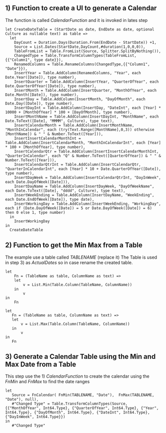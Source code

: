 ## 1) Function to create a UI to generate a Calendar 

The function is called *CalendarFunction* and it is invoked in lates step

```
let CreateDateTable = (StartDate as date, EndDate as date, optional Culture as nullable text) as table =>
  let
    DayCount = Duration.Days(Duration.From(EndDate - StartDate)) +1,
    Source = List.Dates(StartDate,DayCount,#duration(1,0,0,0)),
    TableFromList = Table.FromList(Source, Splitter.SplitByNothing()),
    ChangedType = Table.TransformColumnTypes(TableFromList,{{"Column1", type date}}),
    RenamedColumns = Table.RenameColumns(ChangedType,{{"Column1", "Date"}}),
    InsertYear = Table.AddColumn(RenamedColumns, "Year", each Date.Year([Date]), type number),
    InsertQuarter = Table.AddColumn(InsertYear, "QuarterOfYear", each Date.QuarterOfYear([Date]), type number),
    InsertMonth = Table.AddColumn(InsertQuarter, "MonthOfYear", each Date.Month([Date]), type number),
    InsertDay = Table.AddColumn(InsertMonth, "DayOfMonth", each Date.Day([Date]), type number),
    InsertDayInt = Table.AddColumn(InsertDay, "DateInt", each [Year] * 10000 + [MonthOfYear] * 100 + [DayOfMonth], type number),
    InsertMonthName = Table.AddColumn(InsertDayInt, "MonthName", each Date.ToText([Date], "MMMM", Culture), type text),
    InsertCalendarMonth = Table.AddColumn(InsertMonthName, "MonthInCalendar", each (try(Text.Range([MonthName],0,3)) otherwise [MonthName]) & " " & Number.ToText([Year])),
    InsertInsertCalendarMonthInt = Table.AddColumn(InsertCalendarMonth, "MonthInCalendarInt", each [Year] * 100 + [MonthOfYear], type number),
    InsertCalendarQtr = Table.AddColumn(InsertInsertCalendarMonthInt, "QuarterInCalendar", each "Q" & Number.ToText([QuarterOfYear]) & " " & Number.ToText([Year])),
    InsertCalendarQtrInt = Table.AddColumn(InsertCalendarQtr,  "QuarterInCalendarInt", each [Year] * 10 + Date.QuarterOfYear([Date]), type number),
    InsertDayWeek = Table.AddColumn(InsertCalendarQtrInt, "DayInWeek", each Date.DayOfWeek([Date])),
    InsertDayName = Table.AddColumn(InsertDayWeek, "DayOfWeekName", each Date.ToText([Date], "dddd", Culture), type text),
    InsertWeekEnding = Table.AddColumn(InsertDayName, "WeekEnding", each Date.EndOfWeek([Date]), type date),
    InsertWorkingDay = Table.AddColumn(InsertWeekEnding, "WorkingDay", each if (Date.DayOfWeek([Date]) = 5 or Date.DayOfWeek([Date]) = 6) then 0 else 1, type number)
  in
    InsertWorkingDay
in
  CreateDateTable
```


## 2) Function to get the Min Max from a Table

The example use a table called *TABLENAME* (replace it)
The Table is used in step 3) as *ActualDates* so in case rename the created table.

```
let
    Fn = (TableName as table, ColumnName as text) =>
	let
	    v = List.Min(Table.Column(TableName, ColumnName))       
	in
	    v
in
    Fn
 ``` 
 
 
 ```
let
    Fn = (TableName as table, ColumnName as text) =>
	let
	    v = List.Max(Table.Column(TableName, ColumnName))       
	in
	    v
in
    Fn
 ``` 
 
 ## 3) Generate a Calendar Table using the Min and Max Date from a Table
 
This step use the 1) *CalendarFunction* to create the calendar using the *FnMin* and *FnMax* to find the date ranges
 
 ```
let
    Source = FnCalendar( FnMin(TABLENAME, "Date"),  FnMax(TABLENAME, "Date"), null),
    #"Changed Type" = Table.TransformColumnTypes(Source,{{"MonthOfYear", Int64.Type}, {"QuarterOfYear", Int64.Type}, {"Year", Int64.Type}, {"DayOfMonth", Int64.Type}, {"DateInt", Int64.Type}, {"DayInWeek", Int64.Type}})
in
    #"Changed Type"
    
 ```


